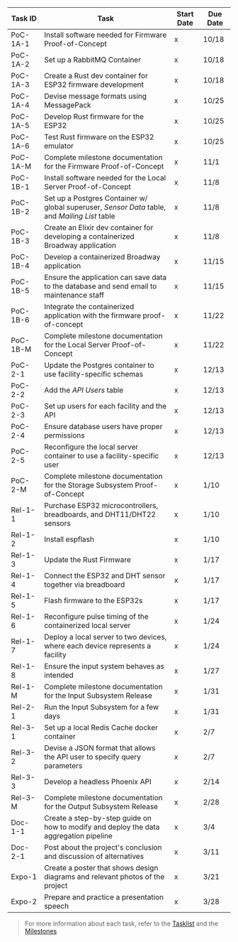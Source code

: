 | Task ID  | Task | Start Date | Due Date |
| -------- | ---- | ---------- | -------- |
| PoC-1A-1 | Install software needed for Firmware Proof-of-Concept | x | 10/18 |
| PoC-1A-2 | Set up a RabbitMQ Container | x | 10/18 |
| PoC-1A-3 | Create a Rust dev container for ESP32 firmware development | x | 10/18 |
| PoC-1A-4 | Devise message formats using MessagePack | x | 10/25 |
| PoC-1A-5 | Develop Rust firmware for the ESP32 | x | 10/25 |
| PoC-1A-6 | Test Rust firmware on the ESP32 emulator | x | 10/25 |
| PoC-1A-M | Complete milestone documentation for the Firmware Proof-of-Concept | x | 11/1 |
| PoC-1B-1 | Install software needed for the Local Server Proof-of-Concept | x | 11/8 | 
| PoC-1B-2 | Set up a Postgres Container w/ global superuser, *Sensor Data* table, and *Mailing List* table | x | 11/8 | 
| PoC-1B-3 | Create an Elixir dev container for developing a containerized Broadway application | x | 11/8 | 
| PoC-1B-4 | Develop a containerized Broadway application | x | 11/15 | 
| PoC-1B-5 | Ensure the application can save data to the database and send email to maintenance staff | x | 11/15 | 
| PoC-1B-6 | Integrate the containerized application with the firmware proof-of-concept | x | 11/22 | 
| PoC-1B-M | Complete milestone documentation for the Local Server Proof-of-Concept | x | 11/22 |
| PoC-2-1  | Update the Postgres container to use facility-specific schemas | x | 12/13 |
| PoC-2-2  | Add the *API Users* table | x | 12/13 |
| PoC-2-3  | Set up users for each facility and the API | x | 12/13 |
| PoC-2-4  | Ensure database users have proper permissions | x | 12/13 |
| PoC-2-5  | Reconfigure the local server container to use a facility-specific user | x | 12/13 |
| PoC-2-M  | Complete milestone documentation for the Storage Subsystem Proof-of-Concept | x | 1/10 |
| Rel-1-1  | Purchase ESP32 microcontrollers, breadboards, and DHT11/DHT22 sensors | x | 1/10 |
| Rel-1-2  | Install espflash | x | 1/10 |
| Rel-1-3  | Update the Rust Firmware | x | 1/17 |
| Rel-1-4  | Connect the ESP32 and DHT sensor together via breadboard | x | 1/17 |
| Rel-1-5  | Flash firmware to the ESP32s | x | 1/17 |
| Rel-1-6  | Reconfigure pulse timing of the containerized local server | x | 1/24 |
| Rel-1-7  | Deploy a local server to two devices, where each device represents a facility | x | 1/24 |
| Rel-1-8  | Ensure the input system behaves as intended | x | 1/27 |
| Rel-1-M  | Complete milestone documentation for the Input Subsystem Release | x | 1/31 |
| Rel-2-1  | Run the Input Subsystem for a few days | x | 1/31 |
| Rel-3-1  | Set up a local Redis Cache docker container | x | 2/7 |
| Rel-3-2  | Devise a JSON format that allows the API user to specify query parameters | x | 2/7 |
| Rel-3-3  | Develop a headless Phoenix API | x | 2/14 |
| Rel-3-M  | Complete milestone documentation for the Output Subsystem Release | x | 2/28 |
| Doc-1-1  | Create a step-by-step guide on how to modify and deploy the data aggregation pipeline | x | 3/4 |
| Doc-2-1  | Post about the project's conclusion and discussion of alternatives | x | 3/11 |
| Expo-1   | Create a poster that shows design diagrams and relevant photos of the project | x | 3/21 |
| Expo-2   | Prepare and practice a presentation speech | x | 3/28 |

> For more information about each task, refer to the [Tasklist](./Tasklist.md) and the [Milestones](./Milestones.md)